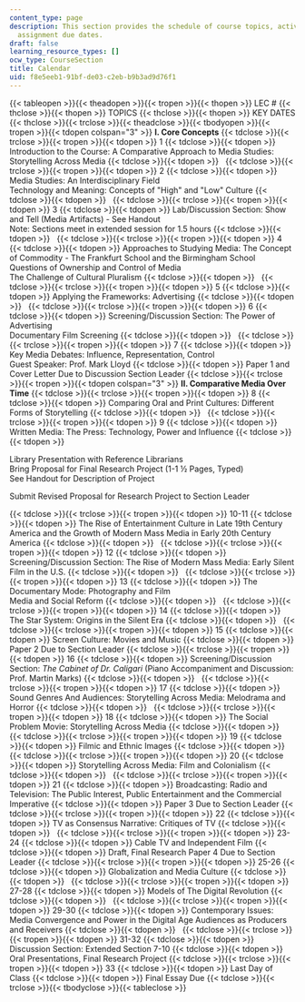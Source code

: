 ```yaml
---
content_type: page
description: This section provides the schedule of course topics, activities, and
  assignment due dates.
draft: false
learning_resource_types: []
ocw_type: CourseSection
title: Calendar
uid: f8e5eeb1-91bf-de03-c2eb-b9b3ad9d76f1
---
```

{{< tableopen >}}{{< theadopen >}}{{< tropen >}}{{< thopen >}}
LEC #
{{< thclose >}}{{< thopen >}}
TOPICS
{{< thclose >}}{{< thopen >}}
KEY DATES
{{< thclose >}}{{< trclose >}}{{< theadclose >}}{{< tbodyopen >}}{{< tropen >}}{{< tdopen colspan="3" >}}
**I. Core Concepts**
{{< tdclose >}}{{< trclose >}}{{< tropen >}}{{< tdopen >}}
1
{{< tdclose >}}{{< tdopen >}}
Introduction to the Course: A Comparative Approach to Media Studies: Storytelling Across Media
{{< tdclose >}}{{< tdopen >}}
 
{{< tdclose >}}{{< trclose >}}{{< tropen >}}{{< tdopen >}}
2
{{< tdclose >}}{{< tdopen >}}
Media Studies: An Interdisciplinary Field   
Technology and Meaning: Concepts of "High" and "Low" Culture
{{< tdclose >}}{{< tdopen >}}
 
{{< tdclose >}}{{< trclose >}}{{< tropen >}}{{< tdopen >}}
3
{{< tdclose >}}{{< tdopen >}}
Lab/Discussion Section: Show and Tell (Media Artifacts) - See Handout   
Note: Sections meet in extended session for 1.5 hours
{{< tdclose >}}{{< tdopen >}}
 
{{< tdclose >}}{{< trclose >}}{{< tropen >}}{{< tdopen >}}
4
{{< tdclose >}}{{< tdopen >}}
Approaches to Studying Media: The Concept of Commodity - The Frankfurt School and the Birmingham School   
Questions of Ownership and Control of Media   
The Challenge of Cultural Pluralism
{{< tdclose >}}{{< tdopen >}}
 
{{< tdclose >}}{{< trclose >}}{{< tropen >}}{{< tdopen >}}
5
{{< tdclose >}}{{< tdopen >}}
Applying the Frameworks: Advertising
{{< tdclose >}}{{< tdopen >}}
 
{{< tdclose >}}{{< trclose >}}{{< tropen >}}{{< tdopen >}}
6
{{< tdclose >}}{{< tdopen >}}
Screening/Discussion Section: The Power of Advertising   
Documentary Film Screening
{{< tdclose >}}{{< tdopen >}}
 
{{< tdclose >}}{{< trclose >}}{{< tropen >}}{{< tdopen >}}
7
{{< tdclose >}}{{< tdopen >}}
Key Media Debates: Influence, Representation, Control   
Guest Speaker: Prof. Mark Lloyd
{{< tdclose >}}{{< tdopen >}}
Paper 1 and Cover Letter Due to Discussion Section Leader
{{< tdclose >}}{{< trclose >}}{{< tropen >}}{{< tdopen colspan="3" >}}
**II. Comparative Media Over Time**
{{< tdclose >}}{{< trclose >}}{{< tropen >}}{{< tdopen >}}
8
{{< tdclose >}}{{< tdopen >}}
Comparing Oral and Print Cultures: Different Forms of Storytelling
{{< tdclose >}}{{< tdopen >}}
 
{{< tdclose >}}{{< trclose >}}{{< tropen >}}{{< tdopen >}}
9
{{< tdclose >}}{{< tdopen >}}
Written Media: The Press: Technology, Power and Influence
{{< tdclose >}}{{< tdopen >}}

Library Presentation with Reference Librarians   
Bring Proposal for Final Research Project (1-1 ½ Pages, Typed)   
See Handout for Description of Project

Submit Revised Proposal for Research Project to Section Leader

{{< tdclose >}}{{< trclose >}}{{< tropen >}}{{< tdopen >}}
10-11
{{< tdclose >}}{{< tdopen >}}
The Rise of Entertainment Culture in Late 19th Century America and the Growth of Modern Mass Media in Early 20th Century America
{{< tdclose >}}{{< tdopen >}}
 
{{< tdclose >}}{{< trclose >}}{{< tropen >}}{{< tdopen >}}
12
{{< tdclose >}}{{< tdopen >}}
Screening/Discussion Section: The Rise of Modern Mass Media: Early Silent Film in the U.S.
{{< tdclose >}}{{< tdopen >}}
 
{{< tdclose >}}{{< trclose >}}{{< tropen >}}{{< tdopen >}}
13
{{< tdclose >}}{{< tdopen >}}
The Documentary Mode: Photography and Film   
Media and Social Reform
{{< tdclose >}}{{< tdopen >}}
 
{{< tdclose >}}{{< trclose >}}{{< tropen >}}{{< tdopen >}}
14
{{< tdclose >}}{{< tdopen >}}
The Star System: Origins in the Silent Era
{{< tdclose >}}{{< tdopen >}}
 
{{< tdclose >}}{{< trclose >}}{{< tropen >}}{{< tdopen >}}
15
{{< tdclose >}}{{< tdopen >}}
Screen Culture: Movies and Music
{{< tdclose >}}{{< tdopen >}}
Paper 2 Due to Section Leader
{{< tdclose >}}{{< trclose >}}{{< tropen >}}{{< tdopen >}}
16
{{< tdclose >}}{{< tdopen >}}
Screening/Discussion Section: *The Cabinet of Dr. Caligari* (Piano Accompaniment and Discussion: Prof. Martin Marks)
{{< tdclose >}}{{< tdopen >}}
 
{{< tdclose >}}{{< trclose >}}{{< tropen >}}{{< tdopen >}}
17
{{< tdclose >}}{{< tdopen >}}
Sound Genres And Audiences: Storytelling Across Media: Melodrama and Horror
{{< tdclose >}}{{< tdopen >}}
 
{{< tdclose >}}{{< trclose >}}{{< tropen >}}{{< tdopen >}}
18
{{< tdclose >}}{{< tdopen >}}
The Social Problem Movie: Storytelling Across Media
{{< tdclose >}}{{< tdopen >}}
 
{{< tdclose >}}{{< trclose >}}{{< tropen >}}{{< tdopen >}}
19
{{< tdclose >}}{{< tdopen >}}
Filmic and Ethnic Images
{{< tdclose >}}{{< tdopen >}}
 
{{< tdclose >}}{{< trclose >}}{{< tropen >}}{{< tdopen >}}
20
{{< tdclose >}}{{< tdopen >}}
Storytelling Across Media: Film and Colonialism
{{< tdclose >}}{{< tdopen >}}
 
{{< tdclose >}}{{< trclose >}}{{< tropen >}}{{< tdopen >}}
21
{{< tdclose >}}{{< tdopen >}}
Broadcasting: Radio and Television: The Public Interest, Public Entertainment and the Commercial Imperative
{{< tdclose >}}{{< tdopen >}}
Paper 3 Due to Section Leader
{{< tdclose >}}{{< trclose >}}{{< tropen >}}{{< tdopen >}}
22
{{< tdclose >}}{{< tdopen >}}
TV as Consensus Narrative: Critiques of TV
{{< tdclose >}}{{< tdopen >}}
 
{{< tdclose >}}{{< trclose >}}{{< tropen >}}{{< tdopen >}}
23-24
{{< tdclose >}}{{< tdopen >}}
Cable TV and Independent Film
{{< tdclose >}}{{< tdopen >}}
Draft, Final Research Paper 4 Due to Section Leader
{{< tdclose >}}{{< trclose >}}{{< tropen >}}{{< tdopen >}}
25-26
{{< tdclose >}}{{< tdopen >}}
Globalization and Media Culture
{{< tdclose >}}{{< tdopen >}}
 
{{< tdclose >}}{{< trclose >}}{{< tropen >}}{{< tdopen >}}
27-28
{{< tdclose >}}{{< tdopen >}}
Models of The Digital Revolution
{{< tdclose >}}{{< tdopen >}}
 
{{< tdclose >}}{{< trclose >}}{{< tropen >}}{{< tdopen >}}
29-30
{{< tdclose >}}{{< tdopen >}}
Contemporary Issues: Media Convergence and Power in the Digital Age Audiences as Producers and Receivers
{{< tdclose >}}{{< tdopen >}}
 
{{< tdclose >}}{{< trclose >}}{{< tropen >}}{{< tdopen >}}
31-32
{{< tdclose >}}{{< tdopen >}}
Discussion Section: Extended Section 7-10
{{< tdclose >}}{{< tdopen >}}
Oral Presentations, Final Research Project
{{< tdclose >}}{{< trclose >}}{{< tropen >}}{{< tdopen >}}
33
{{< tdclose >}}{{< tdopen >}}
Last Day of Class
{{< tdclose >}}{{< tdopen >}}
Final Essay Due
{{< tdclose >}}{{< trclose >}}{{< tbodyclose >}}{{< tableclose >}}